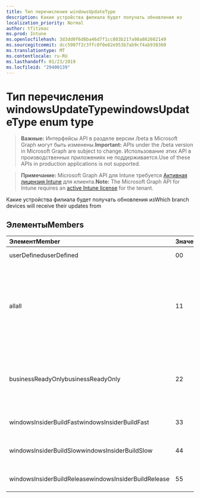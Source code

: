 ```yaml
---
title: Тип перечисления windowsUpdateType
description: Какие устройства филиала будет получать обновления из
localization_priority: Normal
author: tfitzmac
ms.prod: Intune
ms.openlocfilehash: 3d3dd0f6d8ba46d7f1cc803b217a98a862602149
ms.sourcegitcommit: dcc5907f2c3ffc0f0e82e953b7ab9cf4ab938360
ms.translationtype: MT
ms.contentlocale: ru-RU
ms.lasthandoff: 01/23/2019
ms.locfileid: "29400139"
---
```

# <a name="windowsupdatetype-enum-type"></a><span data-ttu-id="01ce5-103">Тип перечисления windowsUpdateType</span><span class="sxs-lookup"><span data-stu-id="01ce5-103">windowsUpdateType enum type</span></span>

> <span data-ttu-id="01ce5-104">**Важные:** Интерфейсы API в разделе версии /beta в Microsoft Graph могут быть изменены.</span><span class="sxs-lookup"><span data-stu-id="01ce5-104">**Important:** APIs under the /beta version in Microsoft Graph are subject to change.</span></span> <span data-ttu-id="01ce5-105">Использование этих API в производственных приложениях не поддерживается.</span><span class="sxs-lookup"><span data-stu-id="01ce5-105">Use of these APIs in production applications is not supported.</span></span>

> <span data-ttu-id="01ce5-106">**Примечание:** Microsoft Graph API для Intune требуется [Активная лицензия Intune](https://go.microsoft.com/fwlink/?linkid=839381) для клиента.</span><span class="sxs-lookup"><span data-stu-id="01ce5-106">**Note:** The Microsoft Graph API for Intune requires an [active Intune license](https://go.microsoft.com/fwlink/?linkid=839381) for the tenant.</span></span>

<span data-ttu-id="01ce5-107">Какие устройства филиала будет получать обновления из</span><span class="sxs-lookup"><span data-stu-id="01ce5-107">Which branch devices will receive their updates from</span></span>

## <a name="members"></a><span data-ttu-id="01ce5-108">Элементы</span><span class="sxs-lookup"><span data-stu-id="01ce5-108">Members</span></span>
|<span data-ttu-id="01ce5-109">Элемент</span><span class="sxs-lookup"><span data-stu-id="01ce5-109">Member</span></span>|<span data-ttu-id="01ce5-110">Значение</span><span class="sxs-lookup"><span data-stu-id="01ce5-110">Value</span></span>|<span data-ttu-id="01ce5-111">Описание</span><span class="sxs-lookup"><span data-stu-id="01ce5-111">Description</span></span>|
|:---|:---|:---|
|<span data-ttu-id="01ce5-112">userDefined</span><span class="sxs-lookup"><span data-stu-id="01ce5-112">userDefined</span></span>|<span data-ttu-id="01ce5-113">0</span><span class="sxs-lookup"><span data-stu-id="01ce5-113">0</span></span>|<span data-ttu-id="01ce5-114">Пользователь может задать.</span><span class="sxs-lookup"><span data-stu-id="01ce5-114">Allow the user to set.</span></span>|
|<span data-ttu-id="01ce5-115">all</span><span class="sxs-lookup"><span data-stu-id="01ce5-115">all</span></span>|<span data-ttu-id="01ce5-116">1</span><span class="sxs-lookup"><span data-stu-id="01ce5-116">1</span></span>|<span data-ttu-id="01ce5-117">Разделитель годовая канала (целевой).</span><span class="sxs-lookup"><span data-stu-id="01ce5-117">Semi-annual Channel (Targeted).</span></span> <span data-ttu-id="01ce5-118">Устройства получает все обновления компонента, которые применяются с точками годовая канала (требуемой).</span><span class="sxs-lookup"><span data-stu-id="01ce5-118">Device gets all applicable feature updates from Semi-annual Channel (Targeted).</span></span>|
|<span data-ttu-id="01ce5-119">businessReadyOnly</span><span class="sxs-lookup"><span data-stu-id="01ce5-119">businessReadyOnly</span></span>|<span data-ttu-id="01ce5-120">2</span><span class="sxs-lookup"><span data-stu-id="01ce5-120">2</span></span>|<span data-ttu-id="01ce5-121">Разделитель годовая канала.</span><span class="sxs-lookup"><span data-stu-id="01ce5-121">Semi-annual Channel.</span></span> <span data-ttu-id="01ce5-122">Устройства получает обновления компонента точками годовая канала.</span><span class="sxs-lookup"><span data-stu-id="01ce5-122">Device gets feature updates from Semi-annual Channel.</span></span>|
|<span data-ttu-id="01ce5-123">windowsInsiderBuildFast</span><span class="sxs-lookup"><span data-stu-id="01ce5-123">windowsInsiderBuildFast</span></span>|<span data-ttu-id="01ce5-124">3</span><span class="sxs-lookup"><span data-stu-id="01ce5-124">3</span></span>|<span data-ttu-id="01ce5-125">Построение изнутри Windows - Fast</span><span class="sxs-lookup"><span data-stu-id="01ce5-125">Windows Insider build - Fast</span></span>|
|<span data-ttu-id="01ce5-126">windowsInsiderBuildSlow</span><span class="sxs-lookup"><span data-stu-id="01ce5-126">windowsInsiderBuildSlow</span></span>|<span data-ttu-id="01ce5-127">4</span><span class="sxs-lookup"><span data-stu-id="01ce5-127">4</span></span>|<span data-ttu-id="01ce5-128">Построение изнутри Windows - снижение производительности</span><span class="sxs-lookup"><span data-stu-id="01ce5-128">Windows Insider build - Slow</span></span>|
|<span data-ttu-id="01ce5-129">windowsInsiderBuildRelease</span><span class="sxs-lookup"><span data-stu-id="01ce5-129">windowsInsiderBuildRelease</span></span>|<span data-ttu-id="01ce5-130">5</span><span class="sxs-lookup"><span data-stu-id="01ce5-130">5</span></span>|<span data-ttu-id="01ce5-131">Построение выпуска Windows изнутри</span><span class="sxs-lookup"><span data-stu-id="01ce5-131">Release Windows Insider build</span></span>|




